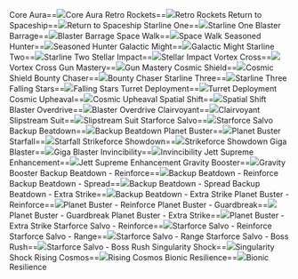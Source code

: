 Core Aura==<img src="upload/mxd/Jett/Skill_Core_Aura.png"/>Core Aura
Retro Rockets==<img src="upload/mxd/Jett/Skill_Retro_Rockets.png"/>Retro Rockets
Return to Spaceship==<img src="upload/mxd/Jett/Skill_Return_to_Spaceship.png"/>Return to Spaceship
Starline One==<img src="upload/mxd/Jett/Skill_Starline_One.png"/>Starline One
Blaster Barrage==<img src="upload/mxd/Jett/Skill_Blaster_Barrage.png"/>Blaster Barrage
Space Walk==<img src="upload/mxd/Jett/Skill_Space_Walk.png"/>Space Walk
Seasoned Hunter==<img src="upload/mxd/Jett/Skill_Seasoned_Hunter.png"/>Seasoned Hunter
Galactic Might==<img src="upload/mxd/Jett/Skill_Galactic_Might.png"/>Galactic Might
Starline Two==<img src="upload/mxd/Jett/Skill_Starline_Two.png"/>Starline Two
Stellar Impact==<img src="upload/mxd/Jett/Skill_Stellar_Impact.png"/>Stellar Impact
Vortex Cross==<img src="upload/mxd/Jett/Skill_Vortex_Cross.png"/>Vortex Cross
Gun Mastery==<img src="upload/mxd/Jett/Skill_Gun_Mastery_(Jett).png"/>Gun Mastery
Cosmic Shield==<img src="upload/mxd/Jett/Skill_Cosmic_Shield.png"/>Cosmic Shield
Bounty Chaser==<img src="upload/mxd/Jett/Skill_Bounty_Chaser.png"/>Bounty Chaser
Starline Three==<img src="upload/mxd/Jett/Skill_Starline_Three.png"/>Starline Three
Falling Stars==<img src="upload/mxd/Jett/Skill_Falling_Stars.png"/>Falling Stars
Turret Deployment==<img src="upload/mxd/Jett/Skill_Turret_Deployment.png"/>Turret Deployment
Cosmic Upheaval==<img src="upload/mxd/Jett/Skill_Cosmic_Upheaval.png"/>Cosmic Upheaval
Spatial Shift==<img src="upload/mxd/Jett/Skill_Spatial_Shift.png"/>Spatial Shift
Blaster Overdrive==<img src="upload/mxd/Jett/Skill_Blaster_Overdrive.png"/>Blaster Overdrive
Clairvoyant==<img src="upload/mxd/Jett/Skill_Clairvoyant.png"/>Clairvoyant
Slipstream Suit==<img src="upload/mxd/Jett/Skill_Slipstream_Suit.png"/>Slipstream Suit
Starforce Salvo==<img src="upload/mxd/Jett/Skill_Starforce_Salvo.png"/>Starforce Salvo
Backup Beatdown==<img src="upload/mxd/Jett/Skill_Backup_Beatdown.png"/>Backup Beatdown
Planet Buster==<img src="upload/mxd/Jett/Skill_Planet_Buster.png"/>Planet Buster
Starfall==<img src="upload/mxd/Jett/Skill_Starfall.png"/>Starfall
Strikeforce Showdown==<img src="upload/mxd/Jett/Skill_Strikeforce_Showdown.png"/>Strikeforce Showdown
Giga Blaster==<img src="upload/mxd/Jett/Skill_Giga_Blaster.png"/>Giga Blaster
Invincibility==<img src="upload/mxd/Jett/Skill_Invincibility.png"/>Invincibility
Jett Supreme Enhancement==<img src="upload/mxd/Jett/Skill_Jett_Supreme_Enhancement.png"/>Jett Supreme Enhancement
Gravity Booster==<img src="upload/mxd/Jett/Skill_Gravity_Booster.png"/>Gravity Booster
Backup Beatdown \- Reinforce==<img src="upload/mxd/Jett/Skill_Backup_Beatdown_-_Reinforce.png"/>Backup Beatdown - Reinforce
Backup Beatdown \- Spread==<img src="upload/mxd/Jett/Skill_Backup_Beatdown_-_Spread.png"/>Backup Beatdown - Spread
Backup Beatdown \- Extra Strike==<img src="upload/mxd/Jett/Skill_Backup_Beatdown_-_Extra_Strike.png"/>Backup Beatdown - Extra Strike
Planet Buster \- Reinforce==<img src="upload/mxd/Jett/Skill_Planet_Buster_-_Reinforce.png"/>Planet Buster - Reinforce
Planet Buster \- Guardbreak==<img src="upload/mxd/Jett/Skill_Planet_Buster_-_Guardbreak.png"/>Planet Buster - Guardbreak
Planet Buster \- Extra Strike==<img src="upload/mxd/Jett/Skill_Planet_Buster_-_Extra_Strike.png"/>Planet Buster - Extra Strike
Starforce Salvo \- Reinforce==<img src="upload/mxd/Jett/Skill_Starforce_Salvo_-_Reinforce.png"/>Starforce Salvo - Reinforce
Starforce Salvo \- Range==<img src="upload/mxd/Jett/Skill_Starforce_Salvo_-_Range.png"/>Starforce Salvo - Range
Starforce Salvo \- Boss Rush==<img src="upload/mxd/Jett/Skill_Starforce_Salvo_-_Boss_Rush.png"/>Starforce Salvo - Boss Rush
Singularity Shock==<img src="upload/mxd/Jett/Skill_Singularity_Shock.png"/>Singularity Shock
Rising Cosmos==<img src="upload/mxd/Jett/Skill_Rising_Cosmos.png"/>Rising Cosmos
Bionic Resilience==<img src="upload/mxd/Jett/Skill_Bionic_Resilience.png"/>Bionic Resilience
